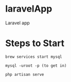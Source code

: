# laravelApp
Laravel app

# Steps to Start

```
brew services start mysql
```

```
mysql -uroot -p (to get in)
```

```
php artisan serve
```
